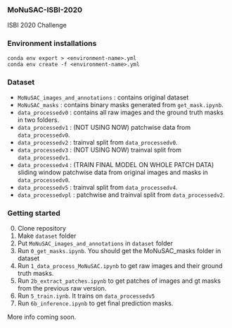 ### MoNuSAC-ISBI-2020
ISBI 2020 Challenge

### Environment installations
```
conda env export > <environment-name>.yml    
conda env create -f <environment-name>.yml
```

### Dataset

* `MoNuSAC_images_and_annotations` : contains original dataset
* `MoNuSAC_masks` : contains binary masks generated from `get_mask.ipynb`.
* `data_processedv0` : contains all raw images and the ground truth masks in two folders.
* `data_processedv1` : (NOT USING NOW) patchwise data from `data_processedv0`.
* `data_processedv2` : trainval split from `data_processedv0`.
* `data_processedv3` : (NOT USING NOW) trainval split from `data_processedv1`.
* `data_processedv4` : (TRAIN FINAL MODEL ON WHOLE PATCH DATA) sliding window patchwise data from original images and masks in `data_processedv0`.
* `data_processedv5` : trainval split from `data_processedv4`.
* `data_processedvpl` : patchwise and trainval split from `data_processedv2`.


### Getting started

0. Clone repository
1. Make `dataset` folder
2. Put `MoNuSAC_images_and_annotations` in `dataset` folder
3. Run `0_get_masks.ipynb`. You should get the MoNuSAC_masks folder in dataset
4. Run `1_data_process_MoNuSAC.ipynb` to get raw images and their ground truth masks. 
5. Run `2b_extract_patches.ipynb` to get patches of images and gt masks from the previous raw version.
6. Run `5_train.iynb`. It trains on `data_processedv5`
7. Run `6b_inference.ipynb` to get final prediction masks.

More info coming soon.
